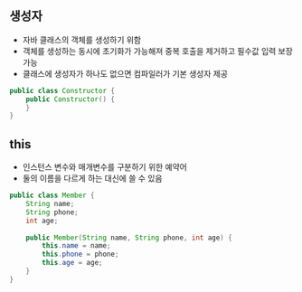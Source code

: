 ## 생성자
- 자바 클래스의 객체를 생성하기 위함
- 객체를 생성하는 동시에 초기화가 가능해져 중복 호출을 제거하고 필수값 입력 보장 가능
- 클래스에 생성자가 하나도 없으면 컴파일러가 기본 생성자 제공
```java
public class Constructor {
    public Constructor() {
    }
}
```
## this
- 인스턴스 변수와 매개변수를 구분하기 위한 예약어
- 둘의 이름을 다르게 하는 대신에 쓸 수 있음
```java
public class Member {
    String name;
    String phone;
    int age;
    
    public Member(String name, String phone, int age) {
        this.name = name;
        this.phone = phone;
        this.age = age;
    }
}
```
